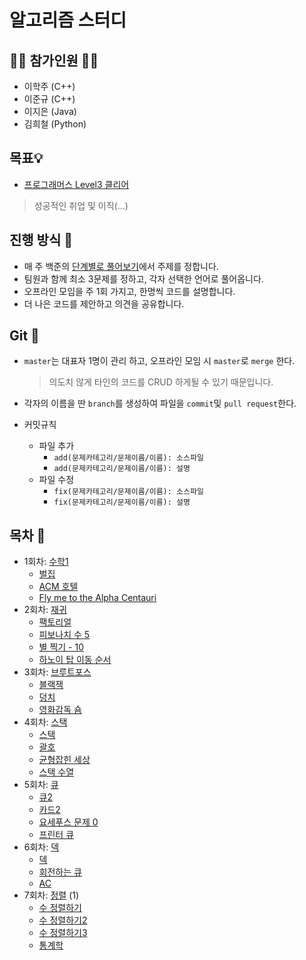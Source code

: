 # 알고리즘 스터디

## 🙋‍♂️ 참가인원 🙋‍♀️

- 이학주 (C++)
- 이준규 (C++)
- 이지은 (Java)
- 김희철 (Python)

## 목표💡

 - [프로그래머스 Level3 클리어](https://programmers.co.kr/skill_checks)

 > 성공적인 취업 및 이직(...)

## 진행 방식 🎲
- 매 주 백준의 [단계별로 풀어보기](https://www.acmicpc.net/step)에서 주제를 정합니다.
- 팀원과 함께 최소 3문제를 정하고, 각자 선택한 언어로 풀어옵니다.
- 오프라인 모임을 주 1회 가지고, 한명씩 코드를 설명합니다.
- 더 나은 코드를 제안하고 의견을 공유합니다.


## Git 🌱

- `master`는 대표자 1명이 관리 하고, 오프라인 모임 시 `master`로 `merge` 한다.

	> 의도치 않게 타인의 코드를 CRUD 하게될 수 있기 때문입니다.

-  각자의 이름을 딴 `branch`를 생성하여 파일을 `commit`및 `pull request`한다.
- 커밋규칙
	- 파일 추가
		- `add(문제카테고리/문제이름/이름): 소스파일`
		- `add(문제카테고리/문제이름/이름): 설명`
	- 파일 수정
		- `fix(문제카테고리/문제이름/이름): 소스파일`
		- `fix(문제카테고리/문제이름/이름): 설명`

## 목차 🔎

- 1회차: [수학1](./수학)
    - [벌집](https://www.acmicpc.net/problem/2292)
    - [ACM 호텔](https://www.acmicpc.net/problem/10250)
    - [Fly me to the Alpha Centauri](https://www.acmicpc.net/problem/1011)
- 2회차: [재귀](./재귀)
	- [팩토리얼](https://www.acmicpc.net/problem/10872)
	- [피보나치 수 5](https://www.acmicpc.net/problem/10870)
	- [별 찍기 - 10](https://www.acmicpc.net/problem/2447)
	- [하노이 탑 이동 순서](https://www.acmicpc.net/problem/2447)
- 3회차: [브루트포스](./브루트포스)
	- [블랙잭](https://www.acmicpc.net/problem/2798)
	- [덩치](https://www.acmicpc.net/problem/7568)
	- [영화감독 숌](https://www.acmicpc.net/problem/1436)
- 4회차: [스택](./스택)
	- [스택](https://www.acmicpc.net/problem/10828)
	- [괄호](https://www.acmicpc.net/problem/9012)
	- [균형잡힌 세상](https://www.acmicpc.net/problem/4949)
	- [스택 수열](https://www.acmicpc.net/problem/1874)
- 5회차: [큐](./큐)
	- [큐2](https://www.acmicpc.net/problem/18258)
	- [카드2](https://www.acmicpc.net/problem/2164)
	- [요세푸스 문제 0](https://www.acmicpc.net/problem/11866)
	- [프린터 큐](https://www.acmicpc.net/problem/1966)
- 6회차: [덱](./덱)
	- [덱](https://www.acmicpc.net/problem/10866)
	- [회전하는 큐](https://www.acmicpc.net/problem/1021)
	- [AC](https://www.acmicpc.net/problem/5430)
- 7회차: [정렬](./정렬) (1)
	- [수 정렬하기](https://www.acmicpc.net/problem/2750)
	- [수 정렬하기2](https://www.acmicpc.net/problem/2751)
	- [수 정렬하기3](https://www.acmicpc.net/problem/10989)
	- [통계학](https://www.acmicpc.net/problem/2108)
